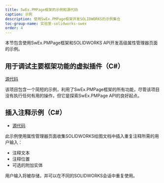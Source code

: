 ```yaml
---
title: SwEx.PMPage框架的示例和源代码
caption: 示例
description: 使用SwEx.PMPage框架开发SOLIDWORKS的示例集合
toc-group-name: 实验室-solidworks-swex
order: 4
---
```

本节包含使用SwEx.PMPage框架和SOLIDWORKS API开发高级属性管理器页面的示例。

## 用于调试主要框架功能的虚拟插件（C#）
[源代码](https://github.com/codestackdev/swex-pmpage/tree/master/Samples/AddIn)

该项目包含一个简短的示例，利用了SwEx.PMPage框架的所有功能，尽管该项目没有执行任何有用的操作，但它是探索SwEx.PMPage API的良好起点。

## 插入注释示例（C#）
* [源代码](https://github.com/codestackdev/swex-examples/tree/master/pmpage/InsertNote/csharp)

此示例使用属性管理器页面收集SOLIDWORKS绘图文档中插入重复注释所需的用户输入：

* 注释文本
* 注释位置
* 可选的附加实体

用户输入将被存储，并可以在不同的SOLIDWORKS会话中重复使用。